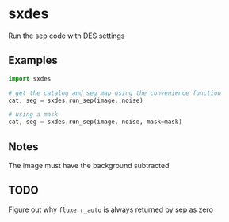 # sxdes
Run the sep code with DES settings

Examples
---------
```python
import sxdes

# get the catalog and seg map using the convenience function
cat, seg = sxdes.run_sep(image, noise)

# using a mask
cat, seg = sxdes.run_sep(image, noise, mask=mask)
```

Notes
-----
The image must have the background subtracted

TODO
----

Figure out why `fluxerr_auto` is always returned by sep as zero
